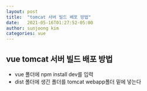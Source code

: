 ```yaml
---
layout: post
title:  "tomcat 서버 빌드 배포 방법"
date:   2021-05-16T01:27:52-05:00
author: sunjoong kim
categories: vue
---
```


## vue tomcat 서버 빌드 배포 방법

- vue 폴더에 npm install dev를 입력
- dist 폴더에 생긴 폴더를 tomcat webapp폴더 밑에 넣는다
